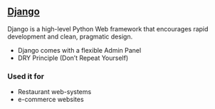 ## [Django](https://github.com/django/django)
Django is a high-level Python Web framework that encourages rapid development and clean, pragmatic design.

- Django comes with a flexible Admin Panel
- DRY Principle (Don’t Repeat Yourself)

### Used it for
- Restaurant web-systems
- e-commerce websites

